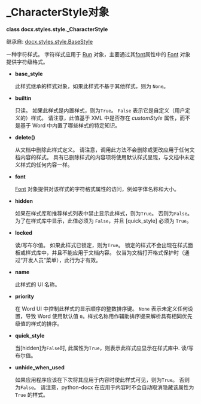 # _CharacterStyle对象

[docx.styles.style.BaseStyle]: ../api/style_base_style_object.md
[Run]: ../api/text_run_object.md
[font]: #font
[Font]: ../api/text_font_object.md

**class docx.styles.style._CharacterStyle**

继承自: [docx.styles.style.BaseStyle]

一种字符样式。 字符样式应用于 [Run] 对象，主要通过其[font]属性中的 [Font] 对象提供字符级格式。

- **base_style** <a name="base_style"></a>

    此样式继承的样式对象，如果此样式不基于其他样式，则为 `None`。

- **builtin** <a name="builtin"></a>

    只读。 如果此样式是内置样式，则为`True`。 `False` 表示它是自定义（用户定义的）样式。 请注意，此值基于 XML 中是否存在 *customStyle* 属性，而不是基于 Word 中内置了哪些样式的特定知识。

- **delete()** <a name="delete"></a>

    从文档中删除此样式定义。 请注意，调用此方法不会删除或更改应用于任何文档内容的样式。 具有已删除样式的内容项将使用默认样式呈现，与文档中未定义样式的任何内容一样。

- **font** <a name="font"></a>

    [Font] 对象提供对该样式的字符格式属性的访问，例如字体名称和大小。

- **hidden** <a name="hidden"></a>

    如果在样式库和推荐样式列表中禁止显示此样式，则为`True`。 否则为`False`。 为了在样式库中显示，此值必须为 `False`，并且 [quick_style] 必须为 `True`。

- **locked** <a name="locked"></a>

    读/写布尔值。 如果此样式已锁定，则为`True`。 锁定的样式不会出现在样式面板或样式库中，并且不能应用于文档内容。 仅当为文档打开格式保护时（通过“开发人员”菜单），此行为才有效。

- **name** <a name="name"></a>

    此样式的 UI 名称。

- **priority** <a name="priority"></a>

    在 Word UI 中控制此样式的显示顺序的整数排序键。 `None` 表示未定义任何设置，导致 Word 使用默认值 `0`。样式名称用作辅助排序键来解析具有相同优先级值的样式的排序。

- **quick_style** <a name="quick_style"></a>

    当[hidden]为`False`时, 此属性为`True`，则表示此样式应显示在样式库中. 读/写布尔值。

- **unhide_when_used** <a name="unhide_when_used"></a>

    如果应用程序应该在下次将其应用于内容时使此样式可见，则为`True`。 否则为`False`。 请注意，python-docx 在应用于内容时不会自动取消隐藏该属性为 `True` 的样式。
